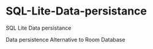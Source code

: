 # SQL-Lite-Data-persistance
SQL Lite Data persistance

Data persistence 
Alternative to Room Database 
